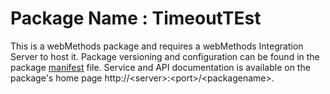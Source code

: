 # Package Name : TimeoutTEst
This is a webMethods package and requires a webMethods Integration Server to host it. Package versioning and configuration can be found in the package [manifest](./TimeoutTEst/manifest.v3) file. Service and API documentation is available on the package's home page http://&lt;server&gt;:&lt;port&gt;/&lt;packagename>.